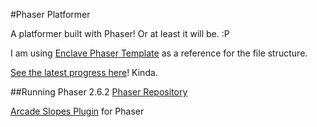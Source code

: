 #Phaser Platformer

A platformer built with Phaser! Or at least it will be. :P

I am using [Enclave Phaser Template](https://github.com/EnclaveGames/Enclave-Phaser-Template) as a reference for the file structure.

[See the latest progress here](https://fox042.github.io/phaser-platformer/)! Kinda.

##Running Phaser 2.6.2
[Phaser Repository](https://github.com/photonstorm/phaser/tree/v2.6.2)

[Arcade Slopes Plugin](https://github.com/hexus/phaser-arcade-slopes) for Phaser
